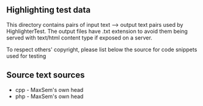 Highlighting test data
----------------------

This directory contains pairs of input text --> output text pairs used by HighlighterTest.
The output files have .txt extension to avoid them being served with text/html content type
if exposed on a server.

To respect others' copyright, please list below the source for code snippets used for testing

Source text sources
-------------------

* cpp - MaxSem's own head
* php - MaxSem's own head
